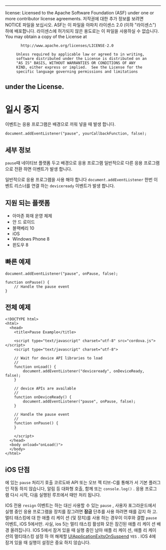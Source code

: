 * * *

license: Licensed to the Apache Software Foundation (ASF) under one or more contributor license agreements. 저작권에 대한 추가 정보를 보려면 NOTICE 파일을 보십시오. ASF는 이 파일을 아파치 라이센스 2.0 (이하 "라이센스") 하에 배포합니다. 라이센스에 허가되지 않은 용도로는 이 파일을 사용하실 수 없습니다. You may obtain a copy of the License at

           http://www.apache.org/licenses/LICENSE-2.0
    
         Unless required by applicable law or agreed to in writing,
         software distributed under the License is distributed on an
         "AS IS" BASIS, WITHOUT WARRANTIES OR CONDITIONS OF ANY
         KIND, either express or implied.  See the License for the
         specific language governing permissions and limitations
    

## under the License.

# 일시 중지

이벤트는 응용 프로그램은 배경으로 끼워 넣을 때 발생 합니다.

    document.addEventListener("pause", yourCallbackFunction, false);
    

## 세부 정보

`pause`때 네이티브 플랫폼 두고 배경으로 응용 프로그램 일반적으로 다른 응용 프로그램으로 전환 하면 이벤트가 발생 합니다.

일반적으로 응용 프로그램을 사용 해야 합니다 `document.addEventListener` 한번 이벤트 리스너를 연결 하는 `deviceready` 이벤트가 발생 합니다.

## 지원 되는 플랫폼

*   아마존 화재 운영 체제
*   안 드 로이드
*   블랙베리 10
*   iOS
*   Windows Phone 8
*   윈도우 8

## 빠른 예제

    document.addEventListener("pause", onPause, false);
    
    function onPause() {
        // Handle the pause event
    }
    

## 전체 예제

    <!DOCTYPE html>
    <html>
      <head>
        <title>Pause Example</title>
    
        <script type="text/javascript" charset="utf-8" src="cordova.js"></script>
        <script type="text/javascript" charset="utf-8">
    
        // Wait for device API libraries to load
        //
        function onLoad() {
            document.addEventListener("deviceready", onDeviceReady, false);
        }
    
        // device APIs are available
        //
        function onDeviceReady() {
            document.addEventListener("pause", onPause, false);
        }
    
        // Handle the pause event
        //
        function onPause() {
        }
    
        </script>
      </head>
      <body onload="onLoad()">
      </body>
    </html>
    

## iOS 단점

에 있는 `pause` 처리기 호출 코르도바 API 또는 오브 젝 티브-C를 통해가 서 기본 플러그인 작동 하지 않습니다, 알림 등 대화형 호출, 함께 또는 `console.log()` . 응용 프로그램 다시 시작, 다음 실행된 루프에서 때만 처리 됩니다.

IOS 전용 `resign` 이벤트는 하는 대신 사용할 수 있는 `pause` , 사용자 포그라운드에서 실행 중인 응용 프로그램을 장치를 잠그려면 **잠금** 단추를 사용 하려면 때를 감지 하 고. 멀티 태스킹에 대 한 애플 리 케이 션 (및 장치)를 사용 하는 경우이 이후와 결합 `pause` 이벤트, iOS 5에서만. 사실, ios 5는 멀티 태스킹 활성화 모든 잠긴된 애플 리 케이 션 배경 올려집니다. IOS 5에서 잠겨 있을 때 실행 중인 남아 애플 리 케이 션, 애플 리 케이 션의 멀티태스킹 설정 하 여 해제할 [UIApplicationExitsOnSuspend][1] `YES` . IOS 4에 잠겨 있을 때 실행이 설정은 중요 하지 않습니다.

 [1]: http://developer.apple.com/library/ios/#documentation/general/Reference/InfoPlistKeyReference/Articles/iPhoneOSKeys.html